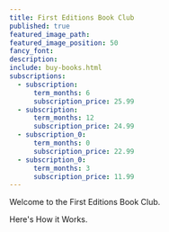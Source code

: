 ```yaml
---
title: First Editions Book Club
published: true
featured_image_path:
featured_image_position: 50
fancy_font:
description:
include: buy-books.html
subscriptions:
  - subscription:
      term_months: 6
      subscription_price: 25.99
  - subscription:
      term_months: 12
      subscription_price: 24.99
  - subscription_0:
      term_months: 0
      subscription_price: 22.99
  - subscription_0:
      term_months: 3
      subscription_price: 11.99
---
```



Welcome to the First Editions Book Club.

Here's How it Works.